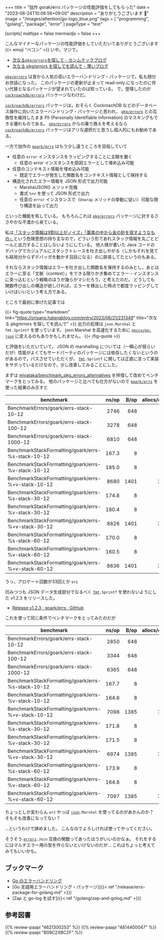 +++
title = "拙作 gorak/errs パッケージの性能評価をしてもらった"
date =  "2023-06-24T10:06:56+09:00"
description = "ありがとうございます 🙇"
image = "/images/attention/go-logo_blue.png"
tags = [ "programming", "golang", "package", "error" ]
pageType = "text"

[scripts]
  mathjax = false
  mermaidjs = false
+++

こんなマイナーなパッケージの性能評価をしていただいてありがとうございます {{< emoji "ペコン" >}} いや，マジで。

- [次なる`pkg/errors`を探して - カンムテックブログ](https://tech.kanmu.co.jp/entry/2023/06/19/150000)
- [次なる pkg/errors を探してを読んで - 薄いブログ](https://orisano.hatenablog.com/entry/2023/06/21/231349)

[`pkg/errors`] は昔から人気の高いエラーハンドリング・パッケージで，私も随分お世話になった。
このパッケージの更新が止まって read-only になったのに伴い代替となるパッケージが望まれていたのは知っている。
で，登場したのが [`cockroachdb/errors`] パッケージなわけだ。

[`cockroachdb/errors`] パッケージは，おそらく CockroachDB などのデータベース操作に向いたエラーハンドリング・パッケージと思われ， [`pkg/errors`] との互換性を維持したまま PII (Personally Identifiable Information) のマスキングもできる優れものである。
[`pkg/errors`] からの乗り換えを考えるなら [`cockroachdb/errors`] パッケージはアリな選択だと思うし個人的にもお勧めである。

一方で拙作の [`goark/errs`] はもう少し違うところを目指していて

- 任意の `error` インスタンスをラッピングすることに主眼を置く
  - 任意の error インスタンスを原因エラーとして埋め込み可能
- 任意のコンテキスト情報を埋め込み可能
  - 既定でエラーが発生した関数名をコンテキスト情報として保持する
- 構造化されたエラー情報を JSON 形式で出力可能
  - MarshalJSON() メソッド完備
  - 書式 `%+v` を使って JSON 形式で出力
  - 任意の `error` インスタンスで（`Unwrap` メソッドの挙動に従い）可能な限り構造を辿って出力

といった機能を有している。
もちろんこれは [`pkg/errors`] パッケージに対するささやかな不満から来ている。

私は[「スタック情報は9割以上がノイズ」「藁束の中から金の針を探すようなもの」](https://zenn.dev/spiegel/books/error-handling-in-golang/viewer/error-logging "ぼくがかんがえたさいきょうのえらーろぐ｜Go のエラーハンドリング")という危険思想の持ち主なので，どういう形であれスタック情報を丸ごとどーんと出力することはしないようにしている。
他人様が書いた Java コードのデバッグでカジュアルにスタックトレースを吐き出しやがる（しかもそれを見ても結局分からずデバッガを動かす羽目になる）のに辟易してたというのもある。

それならスタック情報はエラーを吐き出した関数名を保持するのみとし，あとはエラーに至る「文脈（context）」をできる限りかき集めてエラー・インスタンスに突っ込むという戦略のほうが幾らかマシだろう，と考えたのだ。
どうしても関数呼び出しの構造が欲しければ，エラーを検出した時点で都度ラッピングしていけばいいという考え方である。

ところで最初に挙げた記事では

{{< fig-quote type="markdown" link="https://orisano.hatenablog.com/entry/2023/06/21/231349" title="次なる pkg/errors を探してを読んで" >}}
出力の処理は `json.Marshal` と `fmt.Sprintf` を使っています。 json.Marshal を高速化するために [`goccy/go-json`](https://github.com/goccy/go-json) に変えるのもありかもしれません。
{{< /fig-quote >}}

と評価をいただいていて， JSON の marshalling については（一瞬心が揺らいだが）性能がよくてもサードパーティのパッケージには依存したくないというのがあるので，パスさせていただくが， [`fmt`]`.Sprintf` に関しては正直に言って実装をサボっているだけなので，少し改善してみることにした。

まずは [miyataka/benchmark_pkg_errors_alternatives](https://github.com/miyataka/benchmark_pkg_errors_alternatives) を拝借して改めてベンチマークをとってみる。
他のパッケージと比べても仕方がないので [`goark/errs`] を使った結果のみ示すと

| benchmark                                           | ns/op | B/op | allocs/op |
| --------------------------------------------------- | ----: | ---: | --------: |
| BenchmarkErrors/goark/errs-stack-10-12              |  2746 |  648 |         7 |
| BenchmarkErrors/goark/errs-stack-100-12             |  3278 |  648 |         7 |
| BenchmarkErrors/goark/errs-stack-1000-12            |  6810 |  648 |         7 |
| BenchmarkStackFormatting/goark/errs-%s-stack-10-12  | 167.3 |    8 |         1 |
| BenchmarkStackFormatting/goark/errs-%v-stack-10-12  | 185.0 |    8 |         1 |
| BenchmarkStackFormatting/goark/errs-%+v-stack-10-12 |  8680 | 1401 |        33 |
| BenchmarkStackFormatting/goark/errs-%s-stack-30-12  | 174.8 |    8 |         1 |
| BenchmarkStackFormatting/goark/errs-%v-stack-30-12  | 180.4 |    8 |         1 |
| BenchmarkStackFormatting/goark/errs-%+v-stack-30-12 |  8826 | 1401 |        33 |
| BenchmarkStackFormatting/goark/errs-%s-stack-60-12  | 170.0 |    8 |         1 |
| BenchmarkStackFormatting/goark/errs-%v-stack-60-12  | 160.5 |    8 |         1 |
| BenchmarkStackFormatting/goark/errs-%+v-stack-60-12 |  8636 | 1401 |        33 |

うっ，アロケート回数が33回とか `orz`

凹みつつも JSON データ生成部分でなるべく [`fmt`]`.Sprintf` を使わないようにした v1.2.3 をリリースした。

- [Release v1.2.3 · goark/errs · GitHub](https://github.com/goark/errs/releases/tag/v1.2.3)

これを使って同じ条件でベンチマークをとってみたのだが

| benchmark                                           | ns/op | B/op | allocs/op |
| --------------------------------------------------- | ----: | ---: | --------: |
| BenchmarkErrors/goark/errs-stack-10-12              |  2850 |  648 |         7 |
| BenchmarkErrors/goark/errs-stack-100-12             |  3344 |  648 |         7 |
| BenchmarkErrors/goark/errs-stack-1000-12            |  6365 |  648 |         7 |
| BenchmarkStackFormatting/goark/errs-%s-stack-10-12  | 167.7 |    8 |         1 |
| BenchmarkStackFormatting/goark/errs-%v-stack-10-12  | 164.6 |    8 |         1 |
| BenchmarkStackFormatting/goark/errs-%+v-stack-10-12 |  7098 | 1385 |        31 |
| BenchmarkStackFormatting/goark/errs-%s-stack-30-12  | 171.8 |    8 |         1 |
| BenchmarkStackFormatting/goark/errs-%v-stack-30-12  | 171.5 |    8 |         1 |
| BenchmarkStackFormatting/goark/errs-%+v-stack-30-12 |  6974 | 1385 |        31 |
| BenchmarkStackFormatting/goark/errs-%s-stack-60-12  | 173.9 |    8 |         1 |
| BenchmarkStackFormatting/goark/errs-%v-stack-60-12  | 164.8 |    8 |         1 |
| BenchmarkStackFormatting/goark/errs-%+v-stack-60-12 |  7097 | 1385 |        31 |

ちょっとしか変わらん `orz` やっぱ [`json`][`encoding/json`]`.Marshal` を使ってるのがあかんのか？ そもそも改善になってない？

...というわけで諦めました。
こんなのでよろしければ使ってやってください。

そうそう [`errors`]`.Join` 互換の関数ってあったほうがいいのかなぁ。
それをするにはマルチエラー用の型を作らないといけないのだが... これはちょっと考えてみてもいいかも。

## ブックマーク

- [Go のエラーハンドリング](https://zenn.dev/spiegel/books/error-handling-in-golang)
- [Go 言語用エラーハンドリング・パッケージ]({{< ref "/release/errs-package-for-golang.md" >}})
- [Zap と go-log を試す]({{< ref "/golang/zap-and-golog.md" >}})

[`pkg/errors`]: https://github.com/pkg/errors "pkg/errors: Simple error handling primitives"
[`cockroachdb/errors`]: https://github.com/cockroachdb/errors "cockroachdb/errors: Go error library with error portability over the network"
[`goark/errs`]: https://github.com/goark/errs "goark/errs: Error handling for Golang"
[`fmt`]: https://pkg.go.dev/fmt "fmt package - fmt - Go Packages"
[`encoding/json`]: https://pkg.go.dev/encoding/json "json package - encoding/json - Go Packages"
[`errors`]: https://pkg.go.dev/errors "errors package - errors - Go Packages"

## 参考図書

{{% review-paapi "4621300253" %}} <!-- プログラミング言語Go -->
{{% review-paapi "4814400047" %}} <!-- 初めてのGo言語 -->
{{% review-paapi "B09C2XBC2F" %}} <!-- Golang Tシャツ -->
